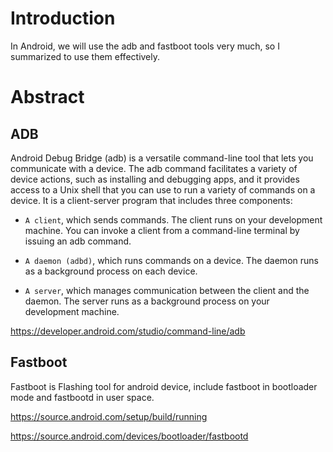 # Introduction
In Android, we will use the adb and fastboot tools very much, so I summarized to use them effectively.

# Abstract
## ADB
Android Debug Bridge (adb) is a versatile command-line tool that lets you communicate with a device. The adb command facilitates a variety of device actions, such as installing and debugging apps, and it provides access to a Unix shell that you can use to run a variety of commands on a device. It is a client-server program that includes three components:

- `A client`, which sends commands. The client runs on your development machine. You can invoke a client from a command-line terminal by issuing an adb command.

- `A daemon (adbd)`, which runs commands on a device. The daemon runs as a background process on each device.

- `A server`, which manages communication between the client and the daemon. The server runs as a background process on your development machine.

https://developer.android.com/studio/command-line/adb

## Fastboot
Fastboot is Flashing tool for android device, include fastboot in bootloader mode and fastbootd in user space.

https://source.android.com/setup/build/running

https://source.android.com/devices/bootloader/fastbootd


